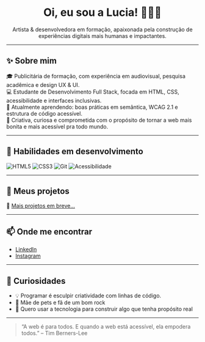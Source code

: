 <h1 align="center">Oi, eu sou a Lucia! 👩‍💻🎨</h1>

<p align="center">
  Artista & desenvolvedora em formação, apaixonada pela construção de experiências digitais mais humanas e impactantes.  
</p>

---

## ✨ Sobre mim

🎓 Publicitária de formação, com experiência em audiovisual, pesquisa acadêmica e design UX & UI.  
💻 Estudante de Desenvolvimento Full Stack, focada em HTML, CSS, acessibilidade e interfaces inclusivas.  
🌱 Atualmente aprendendo: boas práticas em semântica, WCAG 2.1 e estrutura de código acessível.  
🎨 Criativa, curiosa e comprometida com o propósito de tornar a web mais bonita e mais acessível pra todo mundo.

---

## 🧠 Habilidades em desenvolvimento

![HTML5](https://img.shields.io/badge/HTML5-E34F26?logo=html5&logoColor=white)
![CSS3](https://img.shields.io/badge/CSS3-1572B6?logo=css3&logoColor=white)
![Git](https://img.shields.io/badge/Git-F05032?logo=git&logoColor=white)
![Acessibilidade](https://img.shields.io/badge/A11Y-000000?logo=accessibility&logoColor=white)

---

## 📂 Meus projetos
 
🌱 [Mais projetos em breve...](https://github.com/LuciaAvilla?tab=repositories)

---

## 📫 Onde me encontrar

- [LinkedIn](https://www.linkedin.com/in/lucia-avilla/)  
- [Instagram](https://www.instagram.com/luciaavilla/)
---

## 💬 Curiosidades

- 💡 Programar é esculpir criatividade com linhas de código.
- 🐾 Mãe de pets e fã de um bom rock
- 🌈 Quero usar a tecnologia para construir algo que tenha propósito real

---

> “A web é para todos. E quando a web está acessível, ela empodera todos.” – Tim Berners-Lee

